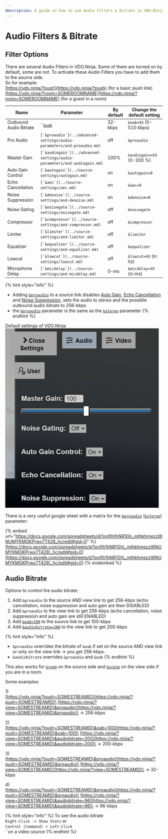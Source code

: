 ```yaml
---
description: A guide on how to use Audio Filters & Bitrate in VDO.Ninja
---
```


# Audio Filters & Bitrate

## Filter Options

There are several Audio Filters in VDO.Ninja. Some of them are turned on by default, some are not. To activate these Audio Filters you have to add them to the source side.\
So for example:\
[https://vdo.ninja/?push](https://vdo.ninja/?push) (for a basic push link)\
[https://vdo.ninja/?room=SOMEROOMNAME](https://vdo.ninja/?room=SOMEROOMNAME) (for a guest in a room)

| Name                   | Parameter                                                                  | By default | Change the default setting |
| ---------------------- | -------------------------------------------------------------------------- | ---------- | -------------------------- |
| Outbound Audio Bitrate | ``[`&oab`](../source-settings/and-outboundaudiobitrate.md)                 | 32-kbps    | `&oab=XX` (0-510 kbps)     |
| Pro Audio              | ``[`&proaudio`](../advanced-settings/audio-parameters/and-proaudio.md)``   | off        | `&proaudio`                |
| Master Gain            | ``[`&audiogain`](../advanced-settings/audio-parameters/and-audiogain.md)`` | 100%       | `&audiogain=XX` (0-200 %)  |
| Auto Gain Control      | ``[`&autogain`](../source-settings/autogain.md)``                          | on         | `&autogain=0`              |
| Echo Cancellation      | ``[`&aec`](../source-settings/aec.md)``                                    | on         | `&aec=0`                   |
| Noise Suppression      | ``[`&denoise`](../source-settings/and-denoise.md)``                        | on         | `&denoise=0`               |
| Noise Gating           | ``[`&noisegate`](../source-settings/noisegate.md)``                        | off        | `&noisegate`               |
| Compressor             | ``[`&compressor`](../source-settings/and-compressor.md)``                  | off        | `&compressor`              |
| Limiter                | ``[`&limiter`](../source-settings/and-limiter.md)``                        | off        | `&limiter`                 |
| Equalizer              | ``[`&equalizer`](../source-settings/and-equalizer.md)``                    | off        | `&equalizer`               |
| Lowcut                 | ``[`&lowcut`](../source-settings/lowcut.md)``                              | off        | `&lowcut=XX` (in hz)       |
| Microphone Delay       | ``[`&micdelay`](../source-settings/and-micdelay.md)``                      | 0-ms       | `&micdelay=XX` (in ms)     |

{% hint style="info" %}
* Adding [`&proaudio`](../advanced-settings/audio-parameters/and-proaudio.md) to a source link disables [Auto Gain](../source-settings/autogain.md), [Echo Cancellation](../source-settings/aec.md) and [Noise Suppression](../source-settings/and-denoise.md), sets the audio to stereo and the possible outbound audio bitrate to 256-kbps
* the [`&proaudio`](../advanced-settings/audio-parameters/and-proaudio.md) parameter is the same as the [`&stereo`](../general-settings/stereo.md) parameter
{% endhint %}

Default settings of VDO.Ninja:\
![](<../.gitbook/assets/image (109).png>)

There is a very useful google sheet with a matrix for the [`&proaudio`](../advanced-settings/audio-parameters/and-proaudio.md) ([`&stereo`](../general-settings/stereo.md)) parameter:

{% embed url="https://docs.google.com/spreadsheets/d/1onfIh1hNR1Gh_mthkhmezzWNUMYKMGKPrwx7T428_hc/edit#gid=0" %}
[https://docs.google.com/spreadsheets/d/1onfIh1hNR1Gh\_mthkhmezzWNUMYKMGKPrwx7T428\_hc/edit#gid=0](https://docs.google.com/spreadsheets/d/1onfIh1hNR1Gh\_mthkhmezzWNUMYKMGKPrwx7T428\_hc/edit#gid=0)
{% endembed %}

## Audio Bitrate

Options to control the audio bitrate:

1. Add `&proaudio` to the source AND view link to get 256-kbps (echo cancellation, noise suppression and auto gain are then DISABLED)
2. Add `&proaudio` to the view link to get 256-kbps (echo cancellation, noise suppression and auto gain are still ENABLED)
3. Add [`&oab=100`](../source-settings/and-outboundaudiobitrate.md) to the source link to get 100-kbps
4. Add [`&audiobitrate=200`](../advanced-settings/view-parameters/audiobitrate.md) to the view link to get 200-kbps

{% hint style="info" %}
* `&proaudio` overrides the bitrate of `&oab` if set on the source AND view link or only on the view link -> you get 256-kbps.
* `&audiobitrate` overrides `&proaudio` and `&oab`
{% endhint %}

This also works for [`&room`](../general-settings/room.md) on the source side and [`&scene`](../advanced-settings/view-parameters/scene.md) on the view side if you are in a room.

Some examples:

1\)\
[https://vdo.ninja/?push=SOMESTREAMID](https://vdo.ninja/?push=SOMESTREAMID)\
[https://vdo.ninja/?view=SOMESTREAMID\&proaudio](https://vdo.ninja/?view=SOMESTREAMID\&proaudio)\
\-> 256-kbps

2\)\
[https://vdo.ninja/?push=SOMESTREAMID\&oab=100](https://vdo.ninja/?push=SOMESTREAMID\&oab=100)\
[https://vdo.ninja/?view=SOMESTREAMID\&audiobitrate=200](https://vdo.ninja/?view=SOMESTREAMID\&audiobitrate=200)\
\-> 200-kbps

3\)\
[https://vdo.ninja/?push=SOMESTREAMID\&proaudio](https://vdo.ninja/?push=SOMESTREAMID\&proaudio)\
[https://vdo.ninja/?view=SOMESTREAMID](https://vdo.ninja/?view=SOMESTREAMID)\
\-> 32-kbps

4\)\
[https://vdo.ninja/?push=SOMESTREAMID\&proaudio](https://vdo.ninja/?push=SOMESTREAMID\&proaudio)\
[https://vdo.ninja/?view=SOMESTREAMID\&audiobitrate=96](https://vdo.ninja/?view=SOMESTREAMID\&audiobitrate=96)\
\-> 96-kbps

{% hint style="info" %}
To see the audio bitrate\
`Right-Click -> Show Stats` or\
`Control (Command) + Left-Click`\
``on a video source
{% endhint %}
